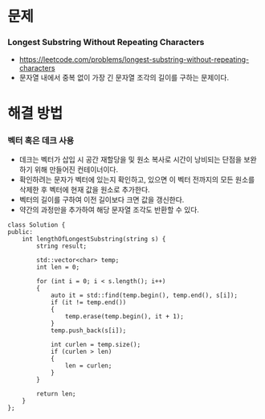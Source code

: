 
# 문제

### Longest Substring Without Repeating Characters
 - https://leetcode.com/problems/longest-substring-without-repeating-characters
 - 문자열 내에서 중복 없이 가장 긴 문자열 조각의 길이를 구하는 문제이다.

# 해결 방법

### 벡터 혹은 데크 사용
 - 데크는 벡터가 삽입 시 공간 재할당을 및 원소 복사로 시간이 낭비되는 단점을 보완하기 위해 만들어진 컨테이너이다.
 - 확인하려는 문자가 벡터에 있는지 확인하고, 있으면 이 벡터 전까지의 모든 원소를 삭제한 후 벡터에 현재 값을 원소로 추가한다.
 - 벡터의 길이를 구하여 이전 길이보다 크면 값을 갱신한다.
 - 약간의 과정만을 추가하여 해당 문자열 조각도 반환할 수 있다.

```
class Solution {
public:
    int lengthOfLongestSubstring(string s) {
        string result;

        std::vector<char> temp;
        int len = 0;
        
        for (int i = 0; i < s.length(); i++)
        {
            auto it = std::find(temp.begin(), temp.end(), s[i]);
            if (it != temp.end())
            {
                temp.erase(temp.begin(), it + 1);
            }
            temp.push_back(s[i]);

            int curlen = temp.size();
            if (curlen > len)
            {
                len = curlen;
            }
        }

        return len;
    }
};
```